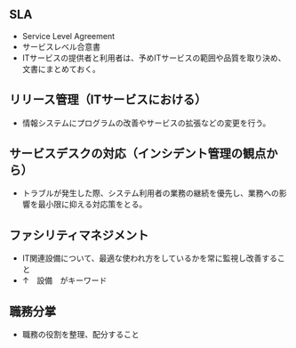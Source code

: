 ## SLA
- Service Level Agreement
- サービスレベル合意書
- ITサービスの提供者と利用者は、予めITサービスの範囲や品質を取り決め、文書にまとめておく。


## リリース管理（ITサービスにおける）
- 情報システムにプログラムの改善やサービスの拡張などの変更を行う。

## サービスデスクの対応（インシデント管理の観点から）
- トラブルが発生した際、システム利用者の業務の継続を優先し、業務への影響を最小限に抑える対応策をとる。

## ファシリティマネジメント
- IT関連設備について、最適な使われ方をしているかを常に監視し改善すること
- ↑　設備　がキーワード

## 職務分掌
- 職務の役割を整理、配分すること
